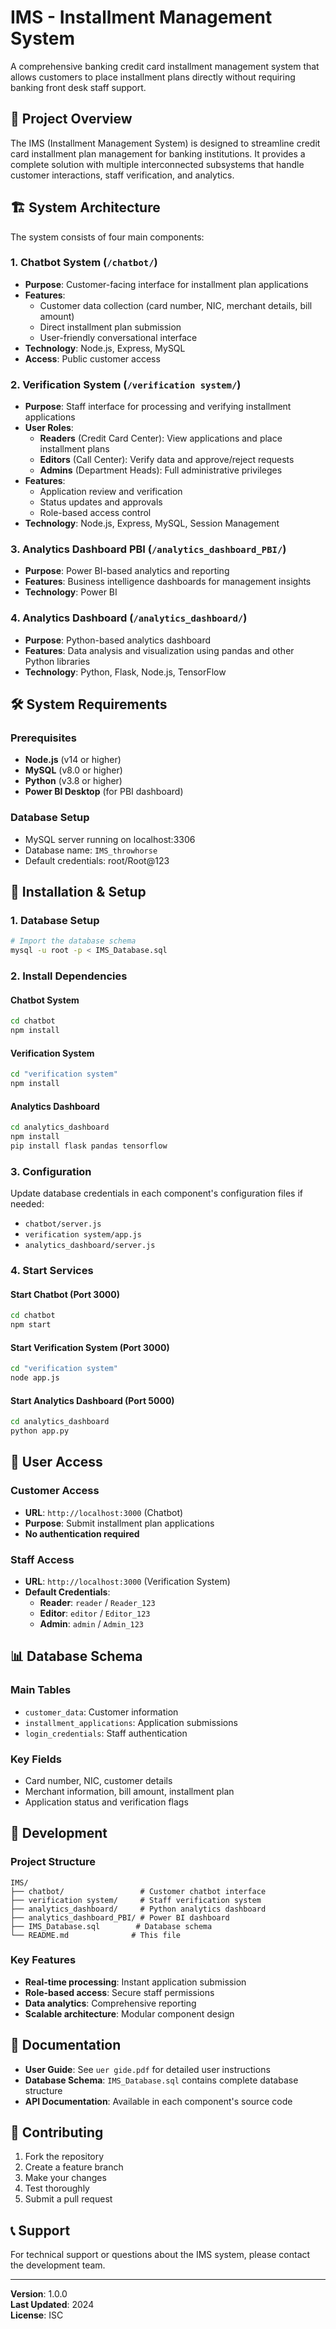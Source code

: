 # IMS - Installment Management System

A comprehensive banking credit card installment management system that allows customers to place installment plans directly without requiring banking front desk staff support.

## 🎯 Project Overview

The IMS (Installment Management System) is designed to streamline credit card installment plan management for banking institutions. It provides a complete solution with multiple interconnected subsystems that handle customer interactions, staff verification, and analytics.

## 🏗️ System Architecture

The system consists of four main components:

### 1. **Chatbot System** (`/chatbot/`)
- **Purpose**: Customer-facing interface for installment plan applications
- **Features**:
  - Customer data collection (card number, NIC, merchant details, bill amount)
  - Direct installment plan submission
  - User-friendly conversational interface
- **Technology**: Node.js, Express, MySQL
- **Access**: Public customer access

### 2. **Verification System** (`/verification system/`)
- **Purpose**: Staff interface for processing and verifying installment applications
- **User Roles**:
  - **Readers** (Credit Card Center): View applications and place installment plans
  - **Editors** (Call Center): Verify data and approve/reject requests
  - **Admins** (Department Heads): Full administrative privileges
- **Features**:
  - Application review and verification
  - Status updates and approvals
  - Role-based access control
- **Technology**: Node.js, Express, MySQL, Session Management

### 3. **Analytics Dashboard PBI** (`/analytics_dashboard_PBI/`)
- **Purpose**: Power BI-based analytics and reporting
- **Features**: Business intelligence dashboards for management insights
- **Technology**: Power BI

### 4. **Analytics Dashboard** (`/analytics_dashboard/`)
- **Purpose**: Python-based analytics dashboard
- **Features**: Data analysis and visualization using pandas and other Python libraries
- **Technology**: Python, Flask, Node.js, TensorFlow

## 🛠️ System Requirements

### Prerequisites
- **Node.js** (v14 or higher)
- **MySQL** (v8.0 or higher)
- **Python** (v3.8 or higher)
- **Power BI Desktop** (for PBI dashboard)

### Database Setup
- MySQL server running on localhost:3306
- Database name: `IMS_throwhorse`
- Default credentials: root/Root@123

## 🚀 Installation & Setup

### 1. Database Setup
```bash
# Import the database schema
mysql -u root -p < IMS_Database.sql
```

### 2. Install Dependencies

#### Chatbot System
```bash
cd chatbot
npm install
```

#### Verification System
```bash
cd "verification system"
npm install
```

#### Analytics Dashboard
```bash
cd analytics_dashboard
npm install
pip install flask pandas tensorflow
```

### 3. Configuration
Update database credentials in each component's configuration files if needed:
- `chatbot/server.js`
- `verification system/app.js`
- `analytics_dashboard/server.js`

### 4. Start Services

#### Start Chatbot (Port 3000)
```bash
cd chatbot
npm start
```

#### Start Verification System (Port 3000)
```bash
cd "verification system"
node app.js
```

#### Start Analytics Dashboard (Port 5000)
```bash
cd analytics_dashboard
python app.py
```

## 👥 User Access

### Customer Access
- **URL**: `http://localhost:3000` (Chatbot)
- **Purpose**: Submit installment plan applications
- **No authentication required**

### Staff Access
- **URL**: `http://localhost:3000` (Verification System)
- **Default Credentials**:
  - **Reader**: `reader` / `Reader_123`
  - **Editor**: `editor` / `Editor_123`
  - **Admin**: `admin` / `Admin_123`

## 📊 Database Schema

### Main Tables
- `customer_data`: Customer information
- `installment_applications`: Application submissions
- `login_credentials`: Staff authentication

### Key Fields
- Card number, NIC, customer details
- Merchant information, bill amount, installment plan
- Application status and verification flags

## 🔧 Development

### Project Structure
```
IMS/
├── chatbot/                 # Customer chatbot interface
├── verification system/     # Staff verification system
├── analytics_dashboard/     # Python analytics dashboard
├── analytics_dashboard_PBI/ # Power BI dashboard
├── IMS_Database.sql        # Database schema
└── README.md              # This file
```

### Key Features
- **Real-time processing**: Instant application submission
- **Role-based access**: Secure staff permissions
- **Data analytics**: Comprehensive reporting
- **Scalable architecture**: Modular component design

## 📝 Documentation

- **User Guide**: See `uer gide.pdf` for detailed user instructions
- **Database Schema**: `IMS_Database.sql` contains complete database structure
- **API Documentation**: Available in each component's source code

## 🤝 Contributing

1. Fork the repository
2. Create a feature branch
3. Make your changes
4. Test thoroughly
5. Submit a pull request

## 📞 Support

For technical support or questions about the IMS system, please contact the development team.

---

**Version**: 1.0.0  
**Last Updated**: 2024  
**License**: ISC
